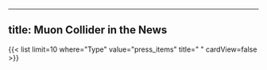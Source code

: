 
---
title: Muon Collider in the News
---

<!--## Muon Collider in the News-->

{{< list limit=10 where="Type" value="press_items" title=" " cardView=false >}}